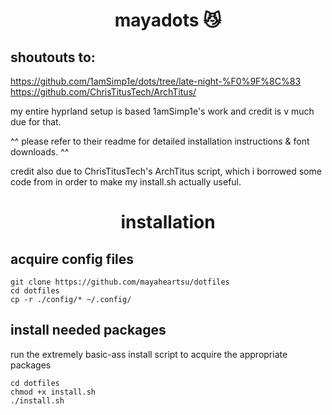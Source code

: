 <div align="center">
    <h1>mayadots 😼</h1>
</div>

## shoutouts to: 
https://github.com/1amSimp1e/dots/tree/late-night-%F0%9F%8C%83 
https://github.com/ChrisTitusTech/ArchTitus/

my entire hyprland setup is based 1amSimp1e's work and credit is v much due for that.

^^ please refer to their readme for detailed installation instructions & font downloads. ^^

credit also due to ChrisTitusTech's ArchTitus script, which i borrowed some code from in order to make my install.sh actually useful.


<div align="center">
    <h1>installation</h1>
</div>

## acquire config files

```
git clone https://github.com/mayaheartsu/dotfiles
cd dotfiles
cp -r ./config/* ~/.config/
```

## install needed packages
run the extremely basic-ass install script to acquire the appropriate packages
```
cd dotfiles
chmod +x install.sh
./install.sh
```
